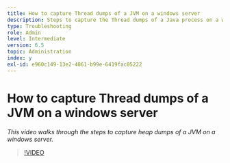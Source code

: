 ```yaml
---
title: How to capture Thread dumps of a JVM on a windows server
description: Steps to capture the Thread dumps of a Java process on a windows server
type: Troubleshooting
role: Admin
level: Intermediate
version: 6.5
topic: Administration
index: y
exl-id: e960c149-13e2-4861-b99e-6419fac85222
---
```

# How to capture Thread dumps of a JVM on a windows server

*This video walks through the steps to capture heap dumps of a JVM on a windows server.*

>[!VIDEO](https://video.tv.adobe.com/v/335493?quality=12&learn=on)

